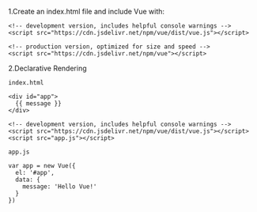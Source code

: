 1.Create an index.html file and include Vue with:
```
<!-- development version, includes helpful console warnings -->
<script src="https://cdn.jsdelivr.net/npm/vue/dist/vue.js"></script>

<!-- production version, optimized for size and speed -->
<script src="https://cdn.jsdelivr.net/npm/vue"></script>
```

2.Declarative Rendering
```
index.html

<div id="app">
  {{ message }}
</div>

<!-- development version, includes helpful console warnings -->
<script src="https://cdn.jsdelivr.net/npm/vue/dist/vue.js"></script>
<script src="app.js"></script>
```

```
app.js

var app = new Vue({
  el: '#app',
  data: {
    message: 'Hello Vue!'
  }
})
```
